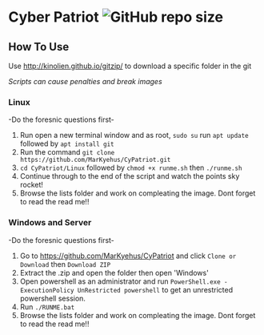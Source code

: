# Cyber Patriot ![GitHub repo size](https://img.shields.io/github/repo-size/MarKyehus/CyPatriot)
## How To Use
Use http://kinolien.github.io/gitzip/ to download a specific folder in the git

*Scripts can cause penalties and break images*
### Linux 
-Do the foresnic questions first-
1. Run open a new terminal window and as root, `sudo su` run `apt update` followed by `apt install git`
2. Run the command `git clone https://github.com/MarKyehus/CyPatriot.git`
3. `cd CyPatriot/Linux` followed by `chmod +x runme.sh` then `./runme.sh`
4. Continue through to the end of the script and watch the points sky rocket!
5. Browse the lists folder and work on compleating the image. Dont forget to read the read me!!
### Windows and Server
-Do the foresnic questions first-
1. Go to https://github.com/MarKyehus/CyPatriot and click `Clone or Download` then `Download ZIP`
2. Extract the .zip and open the folder then open 'Windows'
3. Open powershell as an administrator and run `PowerShell.exe -ExecutionPolicy UnRestricted powershell` to get an unrestricted powershell session.
4. Run `./RUNME.bat`
5. Browse the lists folder and work on compleating the image. Dont forget to read the read me!!

